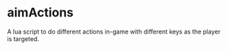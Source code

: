 # aimActions
A lua script to do different actions in-game with different keys as the player is targeted.
